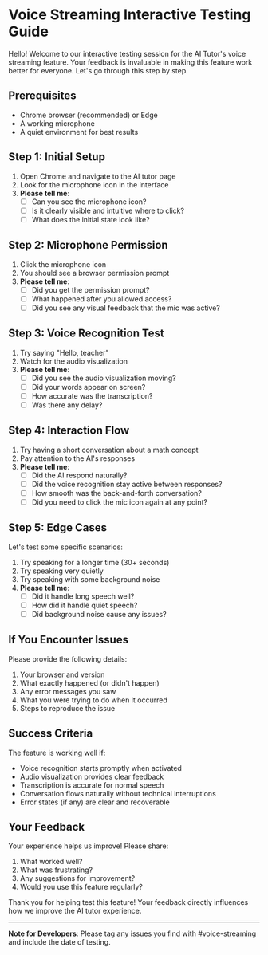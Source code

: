# Voice Streaming Interactive Testing Guide

Hello! Welcome to our interactive testing session for the AI Tutor's voice streaming feature. Your feedback is invaluable in making this feature work better for everyone. Let's go through this step by step.

## Prerequisites
- Chrome browser (recommended) or Edge
- A working microphone
- A quiet environment for best results

## Step 1: Initial Setup
1. Open Chrome and navigate to the AI tutor page
2. Look for the microphone icon in the interface
3. **Please tell me**:
   - [ ] Can you see the microphone icon?
   - [ ] Is it clearly visible and intuitive where to click?
   - [ ] What does the initial state look like?

## Step 2: Microphone Permission
1. Click the microphone icon
2. You should see a browser permission prompt
3. **Please tell me**:
   - [ ] Did you get the permission prompt?
   - [ ] What happened after you allowed access?
   - [ ] Did you see any visual feedback that the mic was active?

## Step 3: Voice Recognition Test
1. Try saying "Hello, teacher"
2. Watch for the audio visualization
3. **Please tell me**:
   - [ ] Did you see the audio visualization moving?
   - [ ] Did your words appear on screen?
   - [ ] How accurate was the transcription?
   - [ ] Was there any delay?

## Step 4: Interaction Flow
1. Try having a short conversation about a math concept
2. Pay attention to the AI's responses
3. **Please tell me**:
   - [ ] Did the AI respond naturally?
   - [ ] Did the voice recognition stay active between responses?
   - [ ] How smooth was the back-and-forth conversation?
   - [ ] Did you need to click the mic icon again at any point?

## Step 5: Edge Cases
Let's test some specific scenarios:
1. Try speaking for a longer time (30+ seconds)
2. Try speaking very quietly
3. Try speaking with some background noise
4. **Please tell me**:
   - [ ] Did it handle long speech well?
   - [ ] How did it handle quiet speech?
   - [ ] Did background noise cause any issues?

## If You Encounter Issues
Please provide the following details:
1. Your browser and version
2. What exactly happened (or didn't happen)
3. Any error messages you saw
4. What you were trying to do when it occurred
5. Steps to reproduce the issue

## Success Criteria
The feature is working well if:
- Voice recognition starts promptly when activated
- Audio visualization provides clear feedback
- Transcription is accurate for normal speech
- Conversation flows naturally without technical interruptions
- Error states (if any) are clear and recoverable

## Your Feedback
Your experience helps us improve! Please share:
1. What worked well?
2. What was frustrating?
3. Any suggestions for improvement?
4. Would you use this feature regularly?

Thank you for helping test this feature! Your feedback directly influences how we improve the AI tutor experience.

---
**Note for Developers**: Please tag any issues you find with #voice-streaming and include the date of testing.
